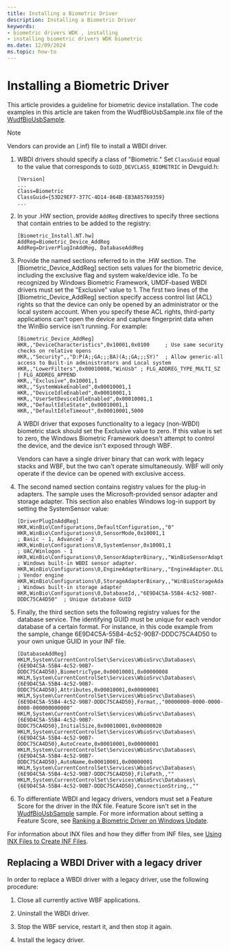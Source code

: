 ```yaml
---
title: Installing a Biometric Driver
description: Installing a Biometric Driver
keywords:
- biometric drivers WDK , installing
- installing biometric drivers WDK biometric
ms.date: 12/09/2024
ms.topic: how-to
---
```


# Installing a Biometric Driver

This article provides a guideline for biometric device installation. The code examples in this article are taken from the WudfBioUsbSample.inx file of the [WudfBioUsbSample](https://github.com/microsoft/Windows-driver-samples/releases/tag/win11-22h2).

> [!NOTE]
> Vendors can provide an (.inf) file to install a WBDI driver.

1. WBDI drivers should specify a class of "Biometric." Set `ClassGuid` equal to the value that corresponds to `GUID_DEVCLASS_BIOMETRIC` in Devguid.h:

    ```inf
    [Version]
    ...
    Class=Biometric
    ClassGuid={53D29EF7-377C-4D14-864B-EB3A85769359}
    ...
    ```

1. In your .HW section, provide `AddReg` directives to specify three sections that contain entries to be added to the registry:

    ```inf
    [Biometric_Install.NT.hw]
    AddReg=Biometric_Device_AddReg
    AddReg=DriverPlugInAddReg, DatabaseAddReg
    ```

1. Provide the named sections referred to in the .HW section. The \[Biometric_Device_AddReg\] section sets values for the biometric device, including the exclusive flag and system wake/device idle. To be recognized by Windows Biometric Framework, UMDF-based WBDI drivers must set the "Exclusive" value to 1. The first two lines of the \[Biometric_Device_AddReg\] section specify access control list (ACL) rights so that the device can only be opened by an administrator or the local system account. When you specify these ACL rights, third-party applications can't open the device and capture fingerprint data when the WinBio service isn't running. For example:

    ```inf
    [Biometric_Device_AddReg]
    HKR,,"DeviceCharacteristics",0x10001,0x0100     ; Use same security checks on relative opens
    HKR,,"Security",,"D:P(A;;GA;;;BA)(A;;GA;;;SY)"  ; Allow generic-all access to Built-in administrators and Local system
    HKR,,"LowerFilters",0x00010008,"WinUsb" ; FLG_ADDREG_TYPE_MULTI_SZ | FLG_ADDREG_APPEND
    HKR,,"Exclusive",0x10001,1
    HKR,,"SystemWakeEnabled",0x00010001,1
    HKR,,"DeviceIdleEnabled",0x00010001,1
    HKR,,"UserSetDeviceIdleEnabled",0x00010001,1
    HKR,,"DefaultIdleState",0x00010001,1
    HKR,,"DefaultIdleTimeout",0x00010001,5000
    ```

    A WBDI driver that exposes functionality to a legacy (non-WBDI) biometric stack should set the Exclusive value to zero. If this value is set to zero, the Windows Biometric Framework doesn't attempt to control the device, and the device isn't exposed through WBF.

    Vendors can have a single driver binary that can work with legacy stacks and WBF, but the two can't operate simultaneously. WBF will only operate if the device can be opened with exclusive access.

1. The second named section contains registry values for the plug-in adapters. The sample uses the Microsoft-provided sensor adapter and storage adapter. This section also enables Windows log-in support by setting the SystemSensor value:

    ```inf
    [DriverPlugInAddReg]
    HKR,WinBio\Configurations,DefaultConfiguration,,"0"
    HKR,WinBio\Configurations\0,SensorMode,0x10001,1                                ; Basic - 1, Advanced - 2
    HKR,WinBio\Configurations\0,SystemSensor,0x10001,1                              ; UAC/Winlogon - 1
    HKR,WinBio\Configurations\0,SensorAdapterBinary,,"WinBioSensorAdapter.DLL"      ; Windows built-in WBDI sensor adapter.
    HKR,WinBio\Configurations\0,EngineAdapterBinary,,"EngineAdapter.DLL"            ; Vendor engine
    HKR,WinBio\Configurations\0,StorageAdapterBinary,,"WinBioStorageAdapter.DLL"    ; Windows built-in storage adapter
    HKR,WinBio\Configurations\0,DatabaseId,,"6E9D4C5A-55B4-4c52-90B7-DDDC75CA4D50"  ; Unique database GUID
    ```

1. Finally, the third section sets the following registry values for the database service. The identifying GUID must be unique for each vendor database of a certain format. For instance, in this code example from the sample, change 6E9D4C5A-55B4-4c52-90B7-DDDC75CA4D50 to your own unique GUID in your INF file.

    ```inf
    [DatabaseAddReg]
    HKLM,System\CurrentControlSet\Services\WbioSrvc\Databases\{6E9D4C5A-55B4-4c52-90B7-DDDC75CA4D50},BiometricType,0x00010001,0x00000008
    HKLM,System\CurrentControlSet\Services\WbioSrvc\Databases\{6E9D4C5A-55B4-4c52-90B7-DDDC75CA4D50},Attributes,0x00010001,0x00000001
    HKLM,System\CurrentControlSet\Services\WbioSrvc\Databases\{6E9D4C5A-55B4-4c52-90B7-DDDC75CA4D50},Format,,"00000000-0000-0000-0000-000000000000"
    HKLM,System\CurrentControlSet\Services\WbioSrvc\Databases\{6E9D4C5A-55B4-4c52-90B7-DDDC75CA4D50},InitialSize,0x00010001,0x00000020
    HKLM,System\CurrentControlSet\Services\WbioSrvc\Databases\{6E9D4C5A-55B4-4c52-90B7-DDDC75CA4D50},AutoCreate,0x00010001,0x00000001
    HKLM,System\CurrentControlSet\Services\WbioSrvc\Databases\{6E9D4C5A-55B4-4c52-90B7-DDDC75CA4D50},AutoName,0x00010001,0x00000001
    HKLM,System\CurrentControlSet\Services\WbioSrvc\Databases\{6E9D4C5A-55B4-4c52-90B7-DDDC75CA4D50},FilePath,,""
    HKLM,System\CurrentControlSet\Services\WbioSrvc\Databases\{6E9D4C5A-55B4-4c52-90B7-DDDC75CA4D50},ConnectionString,,""
    ```

1. To differentiate WBDI and legacy drivers, vendors must set a Feature Score for the driver in the INX file. Feature Score isn't set in the [WudfBioUsbSample](https://github.com/microsoft/Windows-driver-samples/releases/tag/win11-22h2) sample. For more information about setting a Feature Score, see [Ranking a Biometric Driver on Windows Update](ranking-a-biometric-driver-on-windows-update.md).

For information about INX files and how they differ from INF files, see [Using INX Files to Create INF Files](../wdf/using-inx-files-to-create-inf-files.md).

## Replacing a WBDI Driver with a legacy driver

In order to replace a WBDI driver with a legacy driver, use the following procedure:

1. Close all currently active WBF applications.

1. Uninstall the WBDI driver.

1. Stop the WBF service, restart it, and then stop it again.

1. Install the legacy driver.
